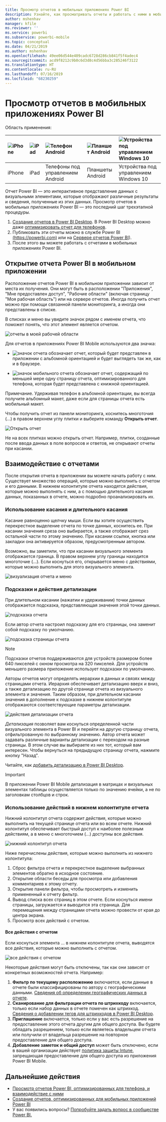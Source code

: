 ```yaml
---
title: Просмотр отчетов в мобильных приложениях Power BI
description: Узнайте, как просматривать отчеты и работать с ними в мобильных приложениях Power BI на телефоне или планшетном ПК. Вы можете создавать отчеты в службе Power BI или в приложении Power BI Desktop, а затем работать с ними в мобильных приложениях.
author: mshenhav
manager: kfile
ms.reviewer: ''
ms.service: powerbi
ms.subservice: powerbi-mobile
ms.topic: conceptual
ms.date: 04/21/2019
ms.author: mshenhav
ms.openlocfilehash: 49ee06d544e409cadc6728d286cb841f5f4adec4
ms.sourcegitcommit: acd9f8212c9b0c6d3d8c4d56bba3c285246f3122
ms.translationtype: HT
ms.contentlocale: ru-RU
ms.lasthandoff: 07/16/2019
ms.locfileid: "68230259"
---
```

# <a name="explore-reports-in-the-power-bi-mobile-apps"></a>Просмотр отчетов в мобильных приложениях Power BI
Область применения:

| ![iPhone](././media/mobile-reports-in-the-mobile-apps/ios-logo-40-px.png) | ![iPad](././media/mobile-reports-in-the-mobile-apps/ios-logo-40-px.png) | ![Телефон Android](././media/mobile-reports-in-the-mobile-apps/android-logo-40-px.png) | ![Планшет Android](././media/mobile-reports-in-the-mobile-apps/android-logo-40-px.png) | ![Устройства под управлением Windows 10](./media/mobile-reports-in-the-mobile-apps/win-10-logo-40-px.png) |
|:--- |:--- |:--- |:--- |:--- |
| iPhone |iPad |Телефоны под управлением Android |Планшеты Android |Устройства под управлением Windows 10 |

Отчет Power BI — это интерактивное представление данных с визуальными элементами, которые отображают различные результаты и сведения, полученные из этих данных. Просмотр отчетов в мобильных приложениях Power BI — это последний шаг трехэтапной процедуры.

1. [Создание отчетов в Power BI Desktop](../../desktop-report-view.md). В Power BI Desktop можно даже [оптимизировать отчет для телефонов](mobile-apps-view-phone-report.md). 
2. Публиковать эти отчеты можно в службе Power BI [(https://powerbi.com)](https://powerbi.com) или на [Сервере отчетов Power BI](../../report-server/get-started.md)).  
3. После этого вы можете работать с отчетами в мобильных приложениях Power BI.

## <a name="open-a-power-bi-report-in-the-mobile-app"></a>Открытие отчета Power BI в мобильном приложении
Расположение отчетов Power BI в мобильном приложении зависит от места их получения. Они могут быть в расположении "Приложения", "Мне предоставлен доступ", "Рабочие области" (включая страницу "Моя рабочая область") или на сервере отчетов. Иногда получить отчет можно при помощи связанной панели мониторинга, а иногда они представлены в списке.

В списках и меню вы увидите значок рядом с именем отчета, что поможет понять, что этот элемент является отчетом. 

![отчеты в моей рабочей области](./media/mobile-reports-in-the-mobile-apps/reports-my-workspace.png) 

Для отчетов в приложениях Power BI Mobile используются два значка:

* ![значок отчета](./media/mobile-reports-in-the-mobile-apps/report-default-icon.png) обозначает отчет, который будет представлен в приложении с альбомной ориентацией и будет выглядеть так же, как и в браузере.

* ![значок мобильного отчета](./media/mobile-reports-in-the-mobile-apps/report-phone-icon.png) обозначает отчет, содержащий по меньшей мере одну страницу отчета, оптимизированного для телефона, которая будет представлена с книжной ориентацией. 

Примечание. Удерживая телефон в альбомной ориентации, вы всегда получите альбомный макет, даже если для страницы отчета есть мобильный макет. 

Чтобы получить отчет из панели мониторинга, коснитесь многоточия (...) в правом верхнем углу плитки и выберите команду **Открыть отчет**.
  
  ![Открыть отчет](./media/mobile-reports-in-the-mobile-apps/power-bi-android-open-report-tile.png)
  
  Не на всех плитках можно открыть отчет. Например, плитки, созданные после ввода данных в поле вопросов и ответов, не открывают отчеты при касании. 
  
## <a name="interacting-with-reports"></a>Взаимодействие с отчетами
После открытия отчета в приложении вы можете начать работу с ним. Существует множество операций, которые можно выполнить с отчетом и его данными. В нижнем колонтитуле отчета находятся действия, которые можно выполнять с ним, а с помощью длительного касания данных, показанных в отчете, можно подробно проанализировать их.

### <a name="using-tap-and-long-tap"></a>Использование касания и длительного касания
Касание равноценно щелчку мыши. Если вы хотите осуществить перекрестное выделение отчета по точке данных, коснитесь ее.
При касании значения среза оно выбирается, а также отображает срез остальной части по этому значению. При касании ссылки, кнопка или закладки она активируется образом, предусмотренным автором.

Возможно, вы заметили, что при касании визуального элемента отображается граница. В правом верхнем углу границы находится многоточие (...). Если коснуться его, открывается меню с действиями, которые можно выполнить для этого визуального элемента.

![визуализация отчета и меню](./media/mobile-reports-in-the-mobile-apps/report-visual-menu.png)

### <a name="tooltip-and-drill-actions"></a>Подсказки и действия детализации

При длительном касании (нажатии и удерживании) точки данных отображается подсказка, представляющая значения этой точки данных. 

![подсказка отчета](./media/mobile-reports-in-the-mobile-apps/report-tooltip.png)

Если автор отчета настроил подсказку для его страницы, она заменит собой подсказку по умолчанию.

![подсказка страницы отчета](./media/mobile-reports-in-the-mobile-apps/report-page-tooltip.png)

> [!NOTE]
> Подсказки отчетов поддерживаются для устройств размером более 640 пикселей с окном просмотра на 320 пикселей. Для устройств меньшего размера приложение использует подсказки по умолчанию.

Авторы отчетов могут определять иерархии в данных и связях между страницами отчета. Иерархия обеспечивает детализацию вверх и вниз, а также детализацию по другой странице отчета из визуального элемента и значения. Таким образом, при длительном касании значения в дополнение к подсказке в нижнем колонтитуле отображаются соответствующие параметры детализации. 

![действия детализации отчета](./media/mobile-reports-in-the-mobile-apps/report-drill-actions.png)

*Детализация* позволяет вам коснуться определенной части визуального элемента в Power BI и перейти на другую страницу отчета, отфильтрованную по выбранному значению.  Автор отчета может задавать различные варианты детализации с переходом на разные страницы. В этом случае вы выбираете из них тот, который вам интересен. Чтобы вернуться на предыдущую страницу отчета, нажмите кнопку "Назад".

Читайте, как [добавить детализацию в Power BI Desktop](../../desktop-drillthrough.md).
   
   > [!IMPORTANT]
   > В приложении Power BI Mobile детализация в матрицах и визуальных элементах таблицы осуществляется только по значению ячейки, а не по заголовкам столбцов и строк.
   
   
   
### <a name="using-the-actions-in-the-report-footer"></a>Использование действий в нижнем колонтитуле отчета
Нижний колонтитул отчета содержит действия, которые можно выполнить на текущей странице отчета или во всем отчете. Нижний колонтитул обеспечивает быстрый доступ к наиболее полезным действиям, а в меню с многоточием (...) доступны все действия.

![нижний колонтитул отчета](./media/mobile-reports-in-the-mobile-apps/report-footer.png)

Ниже перечислены действия, которые можно выполнить из нижнего колонтитула:
1) Сброс фильтра отчета и перекрестное выделение выбранных элементов обратно в исходное состояние.
2) Открытие области беседы для просмотра или добавления комментариев к этому отчету.
3) Открытие панели фильтра, чтобы просмотреть и изменить примененный к отчету фильтр.
4) Вывод списка всех страниц в этом отчете. Если коснуться имени страницы, загружается и выводится эта страница.
Для перемещения между страницами отчета можно провести от края до центра экрана.
5) Просмотр всех действий с отчетом.

#### <a name="all-report-actions"></a>Все действия с отчетом
Если коснуться элемента ... в нижнем колонтитуле отчета, выводятся все действия, которые можно выполнить с отчетом. 

![все действия с отчетом](./media/mobile-reports-in-the-mobile-apps/report-all-actions.png)

Некоторые действия могут быть отключены, так как они зависят от конкретных возможностей отчета.
Например:
1) **Фильтр по текущему расположению** включается, если данные в отчете были классифицированы по автору с географическими данными. [Сведения об определении географических данных в отчете](https://docs.microsoft.com/power-bi/desktop-mobile-geofiltering).
2) **Сканирование для фильтрации отчета по штрихкоду** включается, только если набор данных в отчете помечен как штрихкод. [Сведения о добавлении тегов для штрихкодов в Power BI Desktop](https://docs.microsoft.com/power-bi/desktop-mobile-barcodes). 
3) **Приглашение** включается, только если у вас есть разрешение на предоставление этого отчета другим для общего доступа. Вы будете обладать разрешением, только если являетесь владельцем отчета или получили от владельца разрешение на повторное предоставление для общего доступа.
4) **Добавление заметок и общий доступ** может быть отключено, если в вашей организации действует [политика защиты Intune](https://docs.microsoft.com/intune/app-protection-policies), запрещающая предоставление для общего доступа из приложения Power BI Mobile. 

## <a name="next-steps"></a>Дальнейшие действия
* [Просмотр отчетов Power BI, оптимизированных для телефона, и взаимодействие с ними](mobile-apps-view-phone-report.md)
* [Создание отчетов, оптимизированных для мобильных приложений Power BI](../../desktop-create-phone-report.md)
* У вас появились вопросы? [Попробуйте задать вопрос в сообществе Power BI.](http://community.powerbi.com/)

